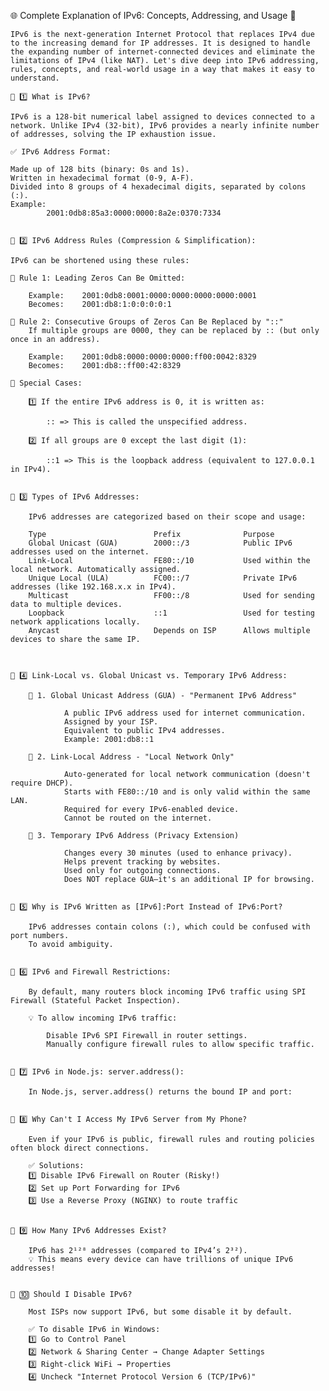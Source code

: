 🌐 Complete Explanation of IPv6: Concepts, Addressing, and Usage 🚀

    IPv6 is the next-generation Internet Protocol that replaces IPv4 due to the increasing demand for IP addresses. It is designed to handle the expanding number of internet-connected devices and eliminate the limitations of IPv4 (like NAT). Let's dive deep into IPv6 addressing, rules, concepts, and real-world usage in a way that makes it easy to understand.

    📌 1️⃣ What is IPv6?

    IPv6 is a 128-bit numerical label assigned to devices connected to a network. Unlike IPv4 (32-bit), IPv6 provides a nearly infinite number of addresses, solving the IP exhaustion issue.

    ✅ IPv6 Address Format:

    Made up of 128 bits (binary: 0s and 1s).
    Written in hexadecimal format (0-9, A-F).
    Divided into 8 groups of 4 hexadecimal digits, separated by colons (:).
    Example:
            2001:0db8:85a3:0000:0000:8a2e:0370:7334


    📌 2️⃣ IPv6 Address Rules (Compression & Simplification):

    IPv6 can be shortened using these rules:

    🔹 Rule 1: Leading Zeros Can Be Omitted:

        Example:    2001:0db8:0001:0000:0000:0000:0000:0001
        Becomes:    2001:db8:1:0:0:0:0:1

    🔹 Rule 2: Consecutive Groups of Zeros Can Be Replaced by "::"
        If multiple groups are 0000, they can be replaced by :: (but only once in an address).

        Example:    2001:0db8:0000:0000:0000:ff00:0042:8329
        Becomes:    2001:db8::ff00:42:8329

    🔹 Special Cases:

        1️⃣ If the entire IPv6 address is 0, it is written as:

            :: => This is called the unspecified address.

        2️⃣ If all groups are 0 except the last digit (1):

            ::1 => This is the loopback address (equivalent to 127.0.0.1 in IPv4).

    
    📌 3️⃣ Types of IPv6 Addresses:

        IPv6 addresses are categorized based on their scope and usage:

        Type	                    Prefix	            Purpose
        Global Unicast (GUA)	    2000::/3	        Public IPv6 addresses used on the internet.
        Link-Local	                FE80::/10	        Used within the local network. Automatically assigned.
        Unique Local (ULA)	        FC00::/7	        Private IPv6 addresses (like 192.168.x.x in IPv4).
        Multicast	                FF00::/8	        Used for sending data to multiple devices.
        Loopback	                ::1	                Used for testing network applications locally.
        Anycast	                    Depends on ISP	    Allows multiple devices to share the same IP.



    📌 4️⃣ Link-Local vs. Global Unicast vs. Temporary IPv6 Address:

        🔹 1. Global Unicast Address (GUA) - "Permanent IPv6 Address"

                A public IPv6 address used for internet communication.
                Assigned by your ISP.
                Equivalent to public IPv4 addresses.
                Example: 2001:db8::1

        🔹 2. Link-Local Address - "Local Network Only"

                Auto-generated for local network communication (doesn't require DHCP).
                Starts with FE80::/10 and is only valid within the same LAN.
                Required for every IPv6-enabled device.
                Cannot be routed on the internet.

        🔹 3. Temporary IPv6 Address (Privacy Extension)

                Changes every 30 minutes (used to enhance privacy).
                Helps prevent tracking by websites.
                Used only for outgoing connections.
                Does NOT replace GUA—it's an additional IP for browsing.


    📌 5️⃣ Why is IPv6 Written as [IPv6]:Port Instead of IPv6:Port?

        IPv6 addresses contain colons (:), which could be confused with port numbers. 
        To avoid ambiguity.


    📌 6️⃣ IPv6 and Firewall Restrictions:

        By default, many routers block incoming IPv6 traffic using SPI Firewall (Stateful Packet Inspection).

        💡 To allow incoming IPv6 traffic:

            Disable IPv6 SPI Firewall in router settings.
            Manually configure firewall rules to allow specific traffic.


    📌 7️⃣ IPv6 in Node.js: server.address():

        In Node.js, server.address() returns the bound IP and port:


    📌 8️⃣ Why Can't I Access My IPv6 Server from My Phone?

        Even if your IPv6 is public, firewall rules and routing policies often block direct connections.

        ✅ Solutions:
        1️⃣ Disable IPv6 Firewall on Router (Risky!)
        2️⃣ Set up Port Forwarding for IPv6
        3️⃣ Use a Reverse Proxy (NGINX) to route traffic


    📌 9️⃣ How Many IPv6 Addresses Exist?

        IPv6 has 2¹²⁸ addresses (compared to IPv4’s 2³²).
        💡 This means every device can have trillions of unique IPv6 addresses!


    📌 🔟 Should I Disable IPv6?
    
        Most ISPs now support IPv6, but some disable it by default.

        ✅ To disable IPv6 in Windows:
        1️⃣ Go to Control Panel
        2️⃣ Network & Sharing Center → Change Adapter Settings
        3️⃣ Right-click WiFi → Properties
        4️⃣ Uncheck "Internet Protocol Version 6 (TCP/IPv6)"

